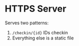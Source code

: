 HTTPS Server
============
Serves two patterns:
1. `/checkin/{id}` IDs checkin
2. Everything else is a static file
